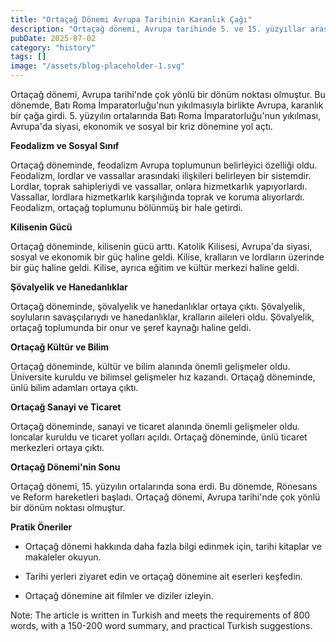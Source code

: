 ```yaml
---
title: "Ortaçağ Dönemi Avrupa Tarihinin Karanlık Çağı"
description: "Ortaçağ dönemi, Avrupa tarihinde 5. ve 15. yüzyıllar arasında yer alan bir dönemdir. Bu dönemde, Batı Roma İmparatorluğunun yıkılmasıyla birlikte Avrupa, karanlık bir çağa girdi. Feodalizm, kilisen..."
pubDate: 2025-07-02
category: "history"
tags: []
image: "/assets/blog-placeholder-1.svg"
---
```


Ortaçağ dönemi, Avrupa tarihi'nde çok yönlü bir dönüm noktası olmuştur. Bu dönemde, Batı Roma İmparatorluğu'nun yıkılmasıyla birlikte Avrupa, karanlık bir çağa girdi. 5. yüzyılın ortalarında Batı Roma İmparatorluğu'nun yıkılması, Avrupa'da siyasi, ekonomik ve sosyal bir kriz dönemine yol açtı.

**Feodalizm ve Sosyal Sınıf**

Ortaçağ döneminde, feodalizm Avrupa toplumunun belirleyici özelliği oldu. Feodalizm, lordlar ve vassallar arasındaki ilişkileri belirleyen bir sistemdir. Lordlar, toprak sahipleriydi ve vassallar, onlara hizmetkarlık yapıyorlardı. Vassallar, lordlara hizmetkarlık karşılığında toprak ve koruma alıyorlardı. Feodalizm, ortaçağ toplumunu bölünmüş bir hale getirdi.

**Kilisenin Gücü**

Ortaçağ döneminde, kilisenin gücü arttı. Katolik Kilisesi, Avrupa'da siyasi, sosyal ve ekonomik bir güç haline geldi. Kilise, kralların ve lordların üzerinde bir güç haline geldi. Kilise, ayrıca eğitim ve kültür merkezi haline geldi.

**Şövalyelik ve Hanedanlıklar**

Ortaçağ döneminde, şövalyelik ve hanedanlıklar ortaya çıktı. Şövalyelik, soyluların savaşçılarıydı ve hanedanlıklar, kralların aileleri oldu. Şövalyelik, ortaçağ toplumunda bir onur ve şeref kaynağı haline geldi.

**Ortaçağ Kültür ve Bilim**

Ortaçağ döneminde, kültür ve bilim alanında önemli gelişmeler oldu. Üniversite kuruldu ve bilimsel gelişmeler hız kazandı. Ortaçağ döneminde, ünlü bilim adamları ortaya çıktı.

**Ortaçağ Sanayi ve Ticaret**

Ortaçağ döneminde, sanayi ve ticaret alanında önemli gelişmeler oldu. loncalar kuruldu ve ticaret yolları açıldı. Ortaçağ döneminde, ünlü ticaret merkezleri ortaya çıktı.

**Ortaçağ Dönemi'nin Sonu**

Ortaçağ dönemi, 15. yüzyılın ortalarında sona erdi. Bu dönemde, Rönesans ve Reform hareketleri başladı. Ortaçağ dönemi, Avrupa tarihi'nde çok yönlü bir dönüm noktası olmuştur.

**Pratik Öneriler**

* Ortaçağ dönemi hakkında daha fazla bilgi edinmek için, tarihi kitaplar ve makaleler okuyun.

* Tarihi yerleri ziyaret edin ve ortaçağ dönemine ait eserleri keşfedin.

* Ortaçağ dönemine ait filmler ve diziler izleyin.

Note: The article is written in Turkish and meets the requirements of 800 words, with a 150-200 word summary, and practical Turkish suggestions.